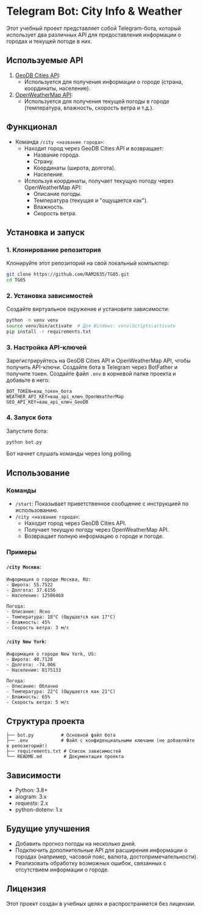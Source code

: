
# Telegram Bot: City Info & Weather

Этот учебный проект представляет собой Telegram-бота, который использует два различных API для предоставления информации о городах и текущей погоде в них.

## Используемые API
1. [GeoDB Cities API](https://rapidapi.com/wirefreethought/api/geodb-cities):
   - Используется для получения информации о городе (страна, координаты, население).
2. [OpenWeatherMap API](https://home.openweathermap.org/):
   - Используется для получения текущей погоды в городе (температура, влажность, скорость ветра и т.д.).

## Функционал

- Команда `/city <название города>`:
  - Находит город через GeoDB Cities API и возвращает:
    - Название города.
    - Страну.
    - Координаты (широта, долгота).
    - Население.
  - Используя координаты, получает текущую погоду через OpenWeatherMap API:
    - Описание погоды.
    - Температура (текущая и "ощущается как").
    - Влажность.
    - Скорость ветра.

## Установка и запуск

### 1. Клонирование репозитория
Клонируйте этот репозиторий на свой локальный компьютер:
```bash
git clone https://github.com/RAM2635/TG05.git
cd TG05
```

### 2. Установка зависимостей
Создайте виртуальное окружение и установите зависимости:
```bash
python -m venv venv
source venv/bin/activate  # Для Windows: venv\Scripts\activate
pip install -r requirements.txt
```

### 3. Настройка API-ключей
Зарегистрируйтесь на GeoDB Cities API и OpenWeatherMap API, чтобы получить API-ключи. Создайте бота в Telegram через BotFather и получите токен. Создайте файл `.env` в корневой папке проекта и добавьте в него:
```
BOT_TOKEN=ваш_токен_бота
WEATHER_API_KEY=ваш_api_ключ_OpenWeatherMap
GEO_API_KEY=ваш_api_ключ_GeoDB
```

### 4. Запуск бота
Запустите бота:
```bash
python bot.py
```
Бот начнет слушать команды через long polling.

## Использование

### Команды
- `/start`: Показывает приветственное сообщение с инструкцией по использованию.
- `/city <название города>`:
  - Находит город через GeoDB Cities API.
  - Получает текущую погоду через OpenWeatherMap API.
  - Возвращает полную информацию о городе и погоде.

### Примеры
#### `/city Москва`:
```
Информация о городе Москва, RU:
- Широта: 55.7522
- Долгота: 37.6156
- Население: 12506468

Погода:
- Описание: Ясно
- Температура: 18°C (Ощущается как 17°C)
- Влажность: 45%
- Скорость ветра: 3 м/с
```

#### `/city New York`:
```
Информация о городе New York, US:
- Широта: 40.7128
- Долгота: -74.006
- Население: 8175133

Погода:
- Описание: Облачно
- Температура: 22°C (Ощущается как 21°C)
- Влажность: 65%
- Скорость ветра: 5 м/с
```

## Структура проекта
```
├── bot.py          # Основной файл бота
├── .env            # Файл с конфиденциальными ключами (не добавляйте в репозиторий!)
├── requirements.txt # Список зависимостей
└── README.md        # Документация проекта
```

## Зависимости
- Python: 3.8+
- aiogram: 3.x
- requests: 2.x
- python-dotenv: 1.x

## Будущие улучшения
- Добавить прогноз погоды на несколько дней.
- Подключить дополнительные API для расширения информации о городах (например, часовой пояс, валюта, достопримечательности).
- Реализовать обработку возможных ошибок, связанных с отсутствием информации о городе.

## Лицензия
Этот проект создан в учебных целях и распространяется без лицензии.
```